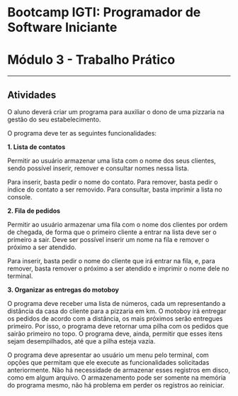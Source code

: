 # Bootcamp IGTI: Programador de Software Iniciante
# Módulo 3 - Trabalho Prático
---
## Atividades

O aluno deverá criar um programa para auxiliar o dono de uma pizzaria na gestão do seu estabelecimento.

O programa deve ter as seguintes funcionalidades:

**1. Lista de contatos**

Permitir ao usuário armazenar uma lista com o nome dos seus clientes, sendo possível inserir, remover e consultar nomes nessa lista.

Para inserir, basta pedir o nome do contato. Para remover, basta pedir o índice do contato a ser removido. Para consultar, basta imprimir a lista no console.

**2. Fila de pedidos**

Permitir ao usuário armazenar uma fila com o nome dos clientes por ordem de chegada, de forma que o primeiro cliente a entrar na lista deve ser o primeiro a sair. Deve ser possível inserir um nome na fila e remover o próximo a ser atendido.

Para inserir, basta pedir o nome do cliente que irá entrar na fila, e, para remover, basta remover o próximo a ser atendido e imprimir o nome dele no terminal.

**3. Organizar as entregas do motoboy**

O programa deve receber uma lista de números, cada um representando a distância da casa do cliente para a pizzaria em km. O motoboy irá entregar os pedidos de acordo com a distância, os mais próximos serão entregues primeiro. Por isso, o programa deve retornar uma pilha com os pedidos que sairão primeiro no topo. O programa deve, ainda, permitir que esses itens sejam desempilhados, até que a pilha esteja vazia.

O programa deve apresentar ao usuário um menu pelo terminal, com opções que permitam que ele execute as funcionalidades solicitadas anteriormente. Não há necessidade de armazenar esses registros em disco, como em algum arquivo. O armazenamento pode ser somente na memória do programa mesmo, não há problema em perder os registros ao reiniciar.
